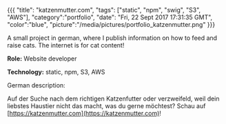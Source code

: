 {{{
  "title": "katzenmutter.com",
  "tags": ["static", "npm", "swig", "S3", "AWS"],
  "category":"portfolio",
  "date": "Fri, 22 Sept 2017 17:31:35 GMT",
  "color":"blue",
  "picture":"/media/pictures/portfolio_katzenmutter.png"
}}}

A small project in german, where I publish information on how to feed and raise cats. The internet is for cat content! 
<!--more-->

**Role:** Website developer

**Technology:** static, npm, S3, AWS

German description:

Auf der Suche nach dem richtigen Katzenfutter oder verzweifeld, weil dein liebstes Haustier nicht das macht, was 
du gerne möchtest? Schau auf [https://katzenmutter.com](https://katzenmutter.com)!
